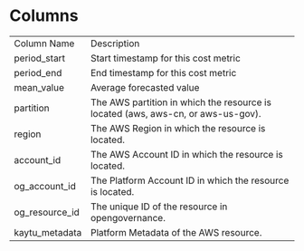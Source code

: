 # Columns  

<table>
	<tr><td>Column Name</td><td>Description</td></tr>
	<tr><td>period_start</td><td>Start timestamp for this cost metric</td></tr>
	<tr><td>period_end</td><td>End timestamp for this cost metric</td></tr>
	<tr><td>mean_value</td><td>Average forecasted value</td></tr>
	<tr><td>partition</td><td>The AWS partition in which the resource is located (aws, aws-cn, or aws-us-gov).</td></tr>
	<tr><td>region</td><td>The AWS Region in which the resource is located.</td></tr>
	<tr><td>account_id</td><td>The AWS Account ID in which the resource is located.</td></tr>
	<tr><td>og_account_id</td><td>The Platform Account ID in which the resource is located.</td></tr>
	<tr><td>og_resource_id</td><td>The unique ID of the resource in opengovernance.</td></tr>
	<tr><td>kaytu_metadata</td><td>Platform Metadata of the AWS resource.</td></tr>
</table>